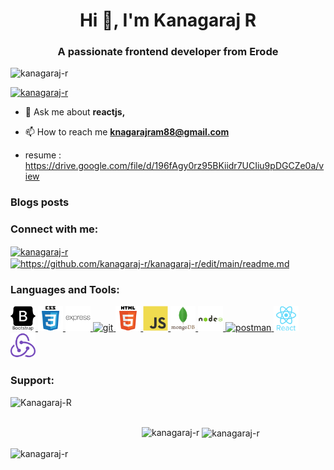 <h1 align="center">Hi 👋, I'm Kanagaraj R</h1>
<h3 align="center">A passionate frontend developer from Erode</h3>

<p align="left"> <img src="https://komarev.com/ghpvc/?username=kanagaraj-r&label=Profile%20views&color=0e75b6&style=flat" alt="kanagaraj-r" /> </p>

<p align="left"> <a href="https://github.com/ryo-ma/github-profile-trophy"><img src="https://github-profile-trophy.vercel.app/?username=kanagaraj-r" alt="kanagaraj-r" /></a> </p>

- 💬 Ask me about **reactjs,**

- 📫 How to reach me **knagarajram88@gmail.com**
 - resume : https://drive.google.com/file/d/196fAgy0rz95BKiidr7UCIiu9pDGCZe0a/view
### Blogs posts
<!-- BLOG-POST-LIST:START -->
<!-- BLOG-POST-LIST:END -->

<h3 align="left">Connect with me:</h3>
<p align="left">
<a href="https://linkedin.com/in/kanagaraj-r" target="blank"><img align="center" src="https://raw.githubusercontent.com/rahuldkjain/github-profile-readme-generator/master/src/images/icons/Social/linked-in-alt.svg" alt="kanagaraj-r" height="30" width="40" /></a>
<a href="/https://github.com/kanagaraj-r/kanagaraj-r/edit/main/readme.md" target="blank"><img align="center" src="https://raw.githubusercontent.com/rahuldkjain/github-profile-readme-generator/master/src/images/icons/Social/rss.svg" alt="https://github.com/kanagaraj-r/kanagaraj-r/edit/main/readme.md" height="30" width="40" /></a>
</p>

<h3 align="left">Languages and Tools:</h3>
<p align="left"> <a href="https://getbootstrap.com" target="_blank" rel="noreferrer"> <img src="https://raw.githubusercontent.com/devicons/devicon/master/icons/bootstrap/bootstrap-plain-wordmark.svg" alt="bootstrap" width="40" height="40"/> </a> <a href="https://www.w3schools.com/css/" target="_blank" rel="noreferrer"> <img src="https://raw.githubusercontent.com/devicons/devicon/master/icons/css3/css3-original-wordmark.svg" alt="css3" width="40" height="40"/> </a> <a href="https://expressjs.com" target="_blank" rel="noreferrer"> <img src="https://raw.githubusercontent.com/devicons/devicon/master/icons/express/express-original-wordmark.svg" alt="express" width="40" height="40"/> </a> <a href="https://git-scm.com/" target="_blank" rel="noreferrer"> <img src="https://www.vectorlogo.zone/logos/git-scm/git-scm-icon.svg" alt="git" width="40" height="40"/> </a> <a href="https://www.w3.org/html/" target="_blank" rel="noreferrer"> <img src="https://raw.githubusercontent.com/devicons/devicon/master/icons/html5/html5-original-wordmark.svg" alt="html5" width="40" height="40"/> </a> <a href="https://developer.mozilla.org/en-US/docs/Web/JavaScript" target="_blank" rel="noreferrer"> <img src="https://raw.githubusercontent.com/devicons/devicon/master/icons/javascript/javascript-original.svg" alt="javascript" width="40" height="40"/> </a> <a href="https://www.mongodb.com/" target="_blank" rel="noreferrer"> <img src="https://raw.githubusercontent.com/devicons/devicon/master/icons/mongodb/mongodb-original-wordmark.svg" alt="mongodb" width="40" height="40"/> </a> <a href="https://nodejs.org" target="_blank" rel="noreferrer"> <img src="https://raw.githubusercontent.com/devicons/devicon/master/icons/nodejs/nodejs-original-wordmark.svg" alt="nodejs" width="40" height="40"/> </a> <a href="https://postman.com" target="_blank" rel="noreferrer"> <img src="https://www.vectorlogo.zone/logos/getpostman/getpostman-icon.svg" alt="postman" width="40" height="40"/> </a> <a href="https://reactjs.org/" target="_blank" rel="noreferrer"> <img src="https://raw.githubusercontent.com/devicons/devicon/master/icons/react/react-original-wordmark.svg" alt="react" width="40" height="40"/> </a> <a href="https://redux.js.org" target="_blank" rel="noreferrer"> <img src="https://raw.githubusercontent.com/devicons/devicon/master/icons/redux/redux-original.svg" alt="redux" width="40" height="40"/> </a> </p>

<h3 align="left">Support:</h3>
<p><a href="https://www.buymeacoffee.com/Kanagaraj-R"> <img align="left" src="https://cdn.buymeacoffee.com/buttons/v2/default-yellow.png" height="50" width="210" alt="Kanagaraj-R" /></a></p><br><br>

<p><img align="left" src="https://github-readme-stats.vercel.app/api/top-langs?username=kanagaraj-r&show_icons=true&locale=en&layout=compact" alt="kanagaraj-r" /></p>

<p>&nbsp;<img align="center" src="https://github-readme-stats.vercel.app/api?username=kanagaraj-r&show_icons=true&locale=en" alt="kanagaraj-r" /></p>

<p><img align="center" src="https://github-readme-streak-stats.herokuapp.com/?user=kanagaraj-r&" alt="kanagaraj-r" /></p>
